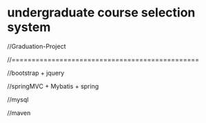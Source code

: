# undergraduate course selection system
//Graduation-Project

//===============================================

//bootstrap + jquery 

//springMVC + Mybatis + spring

//mysql

//maven


